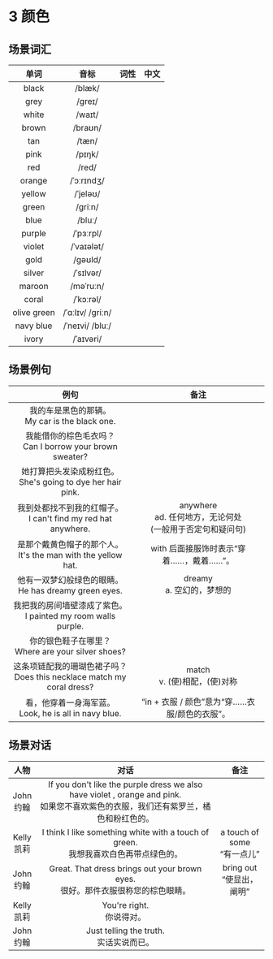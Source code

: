 # 3 颜色

## 场景词汇

|    单词     |       音标       | 词性 | 中文 |
| :---------: | :--------------: | :--: | :--: |
|    black    |      /blæk/      |      |      |
|    grey     |      /ɡreɪ/      |      |      |
|    white    |      /waɪt/      |      |      |
|    brown    |     /braʊn/      |      |      |
|     tan     |      /tæn/       |      |      |
|    pink     |      /pɪŋk/      |      |      |
|     red     |      /red/       |      |      |
|   orange    |    /ˈɔːrɪndʒ/    |      |      |
|   yellow    |     /ˈjeləʊ/     |      |      |
|    green    |     /ɡriːn/      |      |      |
|    blue     |      /bluː/      |      |      |
|   purple    |    /ˈpɜːrpl/     |      |      |
|   violet    |    /ˈvaɪələt/    |      |      |
|    gold     |     /ɡəʊld/      |      |      |
|   silver    |    /ˈsɪlvər/     |      |      |
|   maroon    |    /məˈruːn/     |      |      |
|    coral    |    /ˈkɔːrəl/     |      |      |
| olive green | /ˈɑːlɪv/ /ɡriːn/ |      |      |
|  navy blue  | /ˈneɪvi/ /bluː/  |      |      |
|    ivory    |    /ˈaɪvəri/     |      |      |

## 场景例句

|                             例句                             |                             备注                             |
| :----------------------------------------------------------: | :----------------------------------------------------------: |
|      我的车是黑色的那辆。<br />My car is the black one.      |                                                              |
| 我能借你的棕色毛衣吗？<br />Can I borrow your brown sweater? |                                                              |
| 她打算把头发染成粉红色。<br />She's going to dye her hair pink. |                                                              |
| 我到处都找不到我的红帽子。<br />I can't find my red hat anywhere. | anywhere<br />ad. 任何地方，无论何处<br />(一般用于否定句和疑问句) |
| 是那个戴黄色帽子的那个人。<br />It's the man with the yellow hat. |           with 后面接服饰时表示“穿着……，戴着……”。            |
|  他有一双梦幻般绿色的眼睛。<br />He has dreamy green eyes.   |                dreamy<br />a. 空幻的，梦想的                 |
| 我把我的房间墙壁漆成了紫色。<br />I painted my room walls purple. |                                                              |
|    你的银色鞋子在哪里？<br />Where are your silver shoes?    |                                                              |
| 这条项链配我的珊瑚色裙子吗？<br />Does this necklace match my coral dress? |               match<br />v. (使)相配，(使)对称               |
|  看，他穿着一身海军蓝。<br />Look, he is all in navy blue.   |        “in + 衣服 / 颜色”意为“穿……衣服/颜色的衣服”。         |

## 场景对话

|      人物       |                             对话                             |                 备注                  |
| :-------------: | :----------------------------------------------------------: | :-----------------------------------: |
| John<br />约翰  | If you don't like the purple dress we also have violet , orange and pink.<br />如果您不喜欢紫色的衣服，我们还有紫罗兰，橘色和粉红色的。 |                                       |
| Kelly<br />凯莉 | I think I like something white with a touch of green.<br />我想我喜欢白色再带点绿色的。 | a touch of<br />some<br /> “有一点儿” |
| John<br />约翰  | Great. That dress brings out your brown eyes.<br />很好。那件衣服很称您的棕色眼睛。 |     bring out<br />“使显出，阐明”     |
| Kelly<br />凯莉 |                You're right.<br />你说得对。                 |                                       |
| John<br />约翰  |         Just telling the truth.<br />实话实说而已。          |                                       |